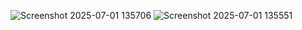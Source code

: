 ![Screenshot 2025-07-01 135706](https://github.com/user-attachments/assets/b0ae583b-da22-4d4c-9023-2217e29d8dba)
![Screenshot 2025-07-01 135551](https://github.com/user-attachments/assets/ce5b9852-5d40-4fb0-b074-1f264d1b19d9)
